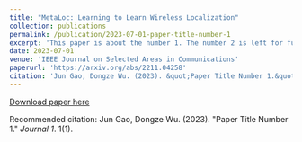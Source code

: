 ```yaml
---
title: "MetaLoc: Learning to Learn Wireless Localization"
collection: publications
permalink: /publication/2023-07-01-paper-title-number-1
excerpt: 'This paper is about the number 1. The number 2 is left for future work.'
date: 2023-07-01
venue: 'IEEE Journal on Selected Areas in Communications'
paperurl: 'https://arxiv.org/abs/2211.04258'
citation: 'Jun Gao, Dongze Wu. (2023). &quot;Paper Title Number 1.&quot; <i>Journal 1</i>. 1(1).'
---
```


[Download paper here](http://academicpages.github.io/files/paper1.pdf)

Recommended citation: Jun Gao, Dongze Wu. (2023). "Paper Title Number 1." <i>Journal 1</i>. 1(1).
